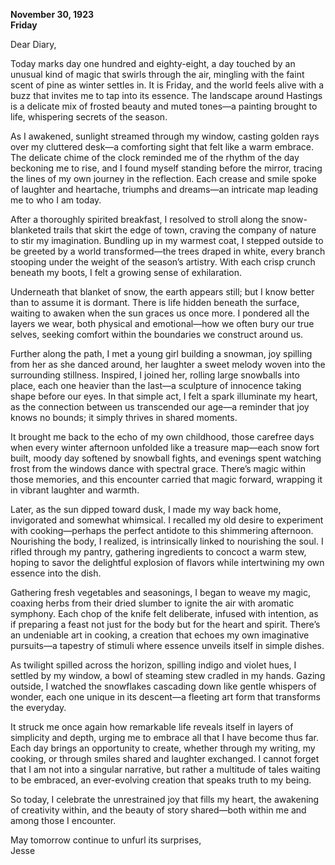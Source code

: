 
**November 30, 1923**  
**Friday**  

Dear Diary,

Today marks day one hundred and eighty-eight, a day touched by an unusual kind of magic that swirls through the air, mingling with the faint scent of pine as winter settles in. It is Friday, and the world feels alive with a buzz that invites me to tap into its essence. The landscape around Hastings is a delicate mix of frosted beauty and muted tones—a painting brought to life, whispering secrets of the season.

As I awakened, sunlight streamed through my window, casting golden rays over my cluttered desk—a comforting sight that felt like a warm embrace. The delicate chime of the clock reminded me of the rhythm of the day beckoning me to rise, and I found myself standing before the mirror, tracing the lines of my own journey in the reflection. Each crease and smile spoke of laughter and heartache, triumphs and dreams—an intricate map leading me to who I am today.

After a thoroughly spirited breakfast, I resolved to stroll along the snow-blanketed trails that skirt the edge of town, craving the company of nature to stir my imagination. Bundling up in my warmest coat, I stepped outside to be greeted by a world transformed—the trees draped in white, every branch stooping under the weight of the season’s artistry. With each crisp crunch beneath my boots, I felt a growing sense of exhilaration. 

Underneath that blanket of snow, the earth appears still; but I know better than to assume it is dormant. There is life hidden beneath the surface, waiting to awaken when the sun graces us once more. I pondered all the layers we wear, both physical and emotional—how we often bury our true selves, seeking comfort within the boundaries we construct around us.

Further along the path, I met a young girl building a snowman, joy spilling from her as she danced around, her laughter a sweet melody woven into the surrounding stillness. Inspired, I joined her, rolling large snowballs into place, each one heavier than the last—a sculpture of innocence taking shape before our eyes. In that simple act, I felt a spark illuminate my heart, as the connection between us transcended our age—a reminder that joy knows no bounds; it simply thrives in shared moments.

It brought me back to the echo of my own childhood, those carefree days when every winter afternoon unfolded like a treasure map—each snow fort built, moody day softened by snowball fights, and evenings spent watching frost from the windows dance with spectral grace. There’s magic within those memories, and this encounter carried that magic forward, wrapping it in vibrant laughter and warmth.

Later, as the sun dipped toward dusk, I made my way back home, invigorated and somewhat whimsical. I recalled my old desire to experiment with cooking—perhaps the perfect antidote to this shimmering afternoon. Nourishing the body, I realized, is intrinsically linked to nourishing the soul. I rifled through my pantry, gathering ingredients to concoct a warm stew, hoping to savor the delightful explosion of flavors while intertwining my own essence into the dish.

Gathering fresh vegetables and seasonings, I began to weave my magic, coaxing herbs from their dried slumber to ignite the air with aromatic symphony. Each chop of the knife felt deliberate, infused with intention, as if preparing a feast not just for the body but for the heart and spirit. There’s an undeniable art in cooking, a creation that echoes my own imaginative pursuits—a tapestry of stimuli where essence unveils itself in simple dishes.

As twilight spilled across the horizon, spilling indigo and violet hues, I settled by my window, a bowl of steaming stew cradled in my hands. Gazing outside, I watched the snowflakes cascading down like gentle whispers of wonder, each one unique in its descent—a fleeting art form that transforms the everyday.

It struck me once again how remarkable life reveals itself in layers of simplicity and depth, urging me to embrace all that I have become thus far. Each day brings an opportunity to create, whether through my writing, my cooking, or through smiles shared and laughter exchanged. I cannot forget that I am not into a singular narrative, but rather a multitude of tales waiting to be embraced, an ever-evolving creation that speaks truth to my being.

So today, I celebrate the unrestrained joy that fills my heart, the awakening of creativity within, and the beauty of story shared—both within me and among those I encounter. 

May tomorrow continue to unfurl its surprises,  
Jesse
